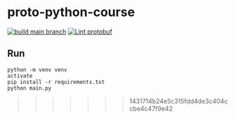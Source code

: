 # proto-python-course
[![build main branch](https://github.com/Clement-Jean/proto-python-course/actions/workflows/build.yml/badge.svg)](https://github.com/Clement-Jean/proto-python-course/actions/workflows/build.yml) [![Lint protobuf](https://github.com/Clement-Jean/proto-python-course/actions/workflows/lint.yml/badge.svg)](https://github.com/Clement-Jean/proto-python-course/actions/workflows/lint.yml)

## Run

```
python -m venv venv
activate
pip install -r requirements.txt
python main.py 
```

>>>>>>> 1431714b24e5c315fdd4de3c404ccbe4c47f9e42
